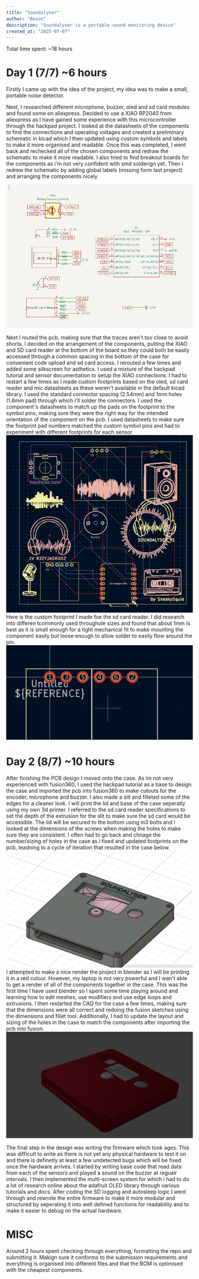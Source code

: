 ```yaml
---
title: "Soundalyser"
author: "Boson"
description: "Soundalyser is a portable sound monitoring device"
created_at: "2025-07-07"
---
```


Total time spent: ~18 hours

# Day 1 (7/7) ~6 hours
Firstly I came up with the idea of the project, my idea was to make a small, portable noise detector.

Next, I researched different microphone, buzzer, oled and sd card modules and found some on aliexpress. Decided to use a XIAO RP2040 from aliexpress as I have gained some experience with this microcontroller through the hackpad project. I looked at the datasheets of the components to find the connections and operating voltages and created a preliminary schematic in kicad which I then updated using custom symbols and labels to make it more organised and readable. Once this was completed, I went back and rechecked all of the chosen components and redraw the schematic to make it more readable. I also tried to find breakout boards for the components as i'm not very confident with smd solderign yet. Then i redrew the schematic by adding global labels (missing form last project) and arranging the components nicely

![alt text](Images/image-4.png)

Next I routed the pcb, making sure that the traces aren't too close to avoid shorts. I decided on the arrangement of the components, putting the XIAO and SD card reader at the bottom of the board so they could both be easily accessed through a common spacing in the bottom of the case for convenient code upload and sd card access. I rerouted a few times and added some silkscreen for asthetics. I used a mixture of the hackpad tutorial and sensor documentation to setup the XIAO connections. I had to restart a few times as I made custom footprints based on the oled, sd card reader and mic datasheets as these weren't available in the default kicad library. I used the standard connector spacing (2.54mm) and 1mm holes (1.8mm pad) through which i'll solder the connectors. I used the component's datasheets to match up the pads on the footprint to the symbol pins, making sure they were the right way for the intended orientation of the component on the pcb. I used datasheets to make sure the footprint pad numbers matched the custom symbol pins and had to experiment with different footprints for each sensor
![alt text](Images/image-2.png)  
Here is the custom footprint I made foe the sd card reader. I did research into differen tcommonly used throughole sizes and found that about 1mm is best as it is small enough for a tight mechanical fit to make mounting the component easily but loose enough to allow solder to easily flow around the pin.
![alt text](Images/image-7.png)

# Day 2 (8/7) ~10 hours

After finishing the PCB design I moved onto the case. As im not very experienced with fusion360, I used the hackpad tutorial as a base to design the case and imported the pcb into fusion360 to make cutouts for the encoder, microphone and buzzer. I also made a slit and filleted some of the edges for a cleaner look. I will print the lid and base of the case seperatly using my own 3d printer. I referred to the sd card reader specifications to set the depth of the extrusion for the slit to make sure the sd card would be accessible. The lid will be secured to the bottom using m3 bolts and i looked at the dimensions of the screws when making the holes to make sure they are consistent. I often had to go back and chnage the number/sizing of holes in the case as i fixed and updated footprints on the pcb, leadning to a cycle of iteration that resulted in the case below.
![alt text](Images/image.png)  
I attempted to make a nice render the project in blender as I will be printing it in a red colour. However, my laptop is not very powerful and I wan't able to get a render of all of the components together in the case. This was the first time I have used blender so I spent some time playing around and learning how to edit meshes, use modifiers and use edge loops and extrusions. I then restarted the CAD for the case a few times, making sure that the dimensions were all correct and redoing the fusion sketches using the dimensions and fillet tool. Additionally, I had to update the layout and sizing of the holes in the case to match the components after importing the pcb into fusion.
![alt text](Images/image-5.png)  

The final step in the design was writing the firmware which took ages. This was difficult to write as there is not yet any physical hardware to test it on and there is definetly at least a few undetected bugs which will be fixed once the hardware arrives. I started by writing base code that read data from each of the sensors and played a sound on the buzzer at regualr intervals. I then implemented the multi-screen system for which i had to do a lot of research online about the adafruit OLED library through various tutorials and docs. After coding the SD logging and autosleep logic I went through and rewrote the entire firmware to make it more modular and structured by seperating it into well defined functions for readability and to make it easier to debug on the actual hardware.

# MISC
Around 2 hours spent checking through everything, formatting the repo and submitting it. Makign sure it conforms to the submission requirements and everything is organised into different files and that the BOM is optimised with the cheapest components.